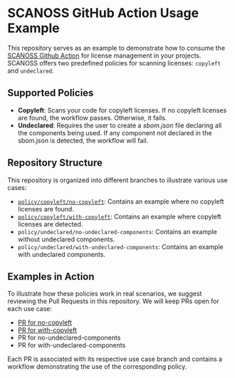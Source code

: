# SCANOSS GitHub Action Usage Example


This repository serves as an example to demonstrate how to consume the [SCANOSS Github Action](https://github.com/scanoss/actions-scan/) for license management in your projects.
SCANOSS offers two predefined policies for scanning licenses: `copyleft` and `undeclared`.

## Supported Policies

- **Copyleft**: Scans your code for copyleft licenses. If no copyleft licenses are found, the workflow passes. Otherwise, it fails.
- **Undeclared**: Requires the user to create a *sbom.json* file declaring all the components being used. If any component not declared in the sbom.json is detected, the workflow will fail.

## Repository Structure

This repository is organized into different branches to illustrate various use cases:

- [`policy/copyleft/no-copyleft`](https://github.com/scanoss/integration-test/tree/policy/copyleft/no-copyleft): Contains an example where no copyleft licenses are found.
- [`policy/copyleft/with-copyleft`](https://github.com/scanoss/integration-test/tree/policy/copyleft/with-copyleft): Contains an example where copyleft licenses are detected.
- `policy/undeclared/no-undeclared-components`: Contains an example without undeclared components.
- `policy/undeclared/with-undeclared-components`: Contains an example with undeclared components.


## Examples in Action
To illustrate how these policies work in real scenarios, we suggest reviewing the Pull Requests in this repository. We will keep PRs open for each use case:

- [PR for no-copyleft](https://github.com/scanoss/integration-test/pull/10)
- [PR for with-copyleft](https://github.com/scanoss/integration-test/pull/9)
- PR for no-undeclared-components
- PR for with-undeclared-components

Each PR is associated with its respective use case branch and contains a workflow demonstrating the use of the corresponding policy.

